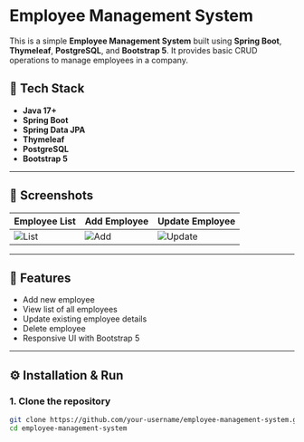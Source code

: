 # Employee Management System

This is a simple **Employee Management System** built using **Spring Boot**, **Thymeleaf**, **PostgreSQL**, and **Bootstrap 5**. It provides basic CRUD operations to manage employees in a company.

## 🧰 Tech Stack

- **Java 17+**
- **Spring Boot**
- **Spring Data JPA**
- **Thymeleaf**
- **PostgreSQL**
- **Bootstrap 5**

---

## 📸 Screenshots

| Employee List | Add Employee | Update Employee |
|---------------|---------------|-----------------|
| ![List](screenshots/employee_list.png) | ![Add](screenshots/add_employee.png) | ![Update](screenshots/update_employee.png) |


---

## 🔧 Features

- Add new employee
- View list of all employees
- Update existing employee details
- Delete employee
- Responsive UI with Bootstrap 5

---

## ⚙️ Installation & Run

### 1. Clone the repository

```bash
git clone https://github.com/your-username/employee-management-system.git
cd employee-management-system
